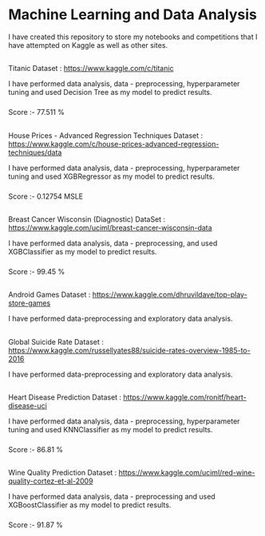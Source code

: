 # Machine Learning and Data Analysis

I have created this repository to store my notebooks and competitions that I have attempted on Kaggle as well as other sites.

##

Titanic Dataset : https://www.kaggle.com/c/titanic

I have performed data analysis, data - preprocessing, hyperparameter tuning and used Decision Tree as my model to predict results.
###
Score :- 77.511 %

##

House Prices - Advanced Regression Techniques Dataset : https://www.kaggle.com/c/house-prices-advanced-regression-techniques/data

I have performed data analysis, data - preprocessing, hyperparameter tuning and used XGBRegressor as my model to predict results.
###
Score :- 0.12754 MSLE

##

Breast Cancer Wisconsin (Diagnostic) DataSet : https://www.kaggle.com/uciml/breast-cancer-wisconsin-data

I have performed data analysis, data - preprocessing, and used XGBClassifier as my model to predict results.
###
Score :- 99.45 %

##

Android Games Dataset : https://www.kaggle.com/dhruvildave/top-play-store-games

I have performed data-preprocessing and exploratory data analysis.

##

Global Suicide Rate Dataset : https://www.kaggle.com/russellyates88/suicide-rates-overview-1985-to-2016

I have performed data-preprocessing and exploratory data analysis.

##

Heart Disease Prediction Dataset : https://www.kaggle.com/ronitf/heart-disease-uci

I have performed data analysis, data - preprocessing, hyperparameter tuning and used KNNClassifier as my model to predict results.
###
Score :- 86.81 %

##

Wine Quality Prediction Dataset : https://www.kaggle.com/uciml/red-wine-quality-cortez-et-al-2009

I have performed data analysis, data - preprocessing and used XGBoostClassifier as my model to predict results.
###
Score :- 91.87 %

##
